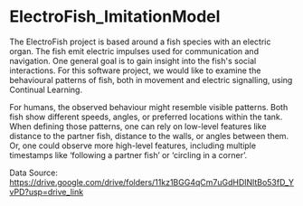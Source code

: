 # ElectroFish_ImitationModel

The ElectroFish project is based around a fish species with an electric organ. The fish emit electric impulses used for communication and navigation. One general goal is to gain insight into the fish's social interactions. For this software project, we would like to examine the behavioural patterns of fish, both in movement and electric signalling, using Continual Learning.
 
For humans, the observed behaviour might resemble visible patterns. Both fish show different speeds, angles, or preferred locations within the tank. When defining those patterns, one can rely on low-level features like distance to the partner fish, distance to the walls, or angles between them. Or, one could observe more high-level features, including multiple timestamps like ‘following a partner fish’ or ‘circling in a corner’. 

Data Source:
https://drive.google.com/drive/folders/11kz1BGG4qCm7uGdHDINltBo53fD_YvPD?usp=drive_link
